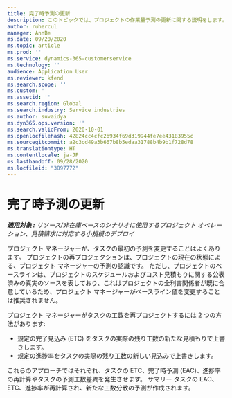 ```yaml
---
title: 完了時予測の更新
description: このトピックでは、プロジェクトの作業量予測の更新に関する説明をします。
author: ruhercul
manager: AnnBe
ms.date: 09/20/2020
ms.topic: article
ms.prod: ''
ms.service: dynamics-365-customerservice
ms.technology: ''
audience: Application User
ms.reviewer: kfend
ms.search.scope: ''
ms.custom: ''
ms.assetid: ''
ms.search.region: Global
ms.search.industry: Service industries
ms.author: suvaidya
ms.dyn365.ops.version: ''
ms.search.validFrom: 2020-10-01
ms.openlocfilehash: 42824cc4cfc2b934f69d319944fe7ee43183955c
ms.sourcegitcommit: a2c3cd49a3b667b8b5edaa31788b4b9b1f728d78
ms.translationtype: HT
ms.contentlocale: ja-JP
ms.lasthandoff: 09/28/2020
ms.locfileid: "3897772"
---
```

# <a name="update-estimate-at-completion"></a>完了時予測の更新

_**適用対象 :** リソース/非在庫ベースのシナリオに使用するプロジェクト オペレーション、見積請求に対応する小規模のデプロイ_

プロジェクト マネージャーが、タスクの最初の予測を変更することはよくあります。 プロジェクトの再プロジェクションは、プロジェクトの現在の状態による、プロジェクト マネージャーの予測の認識です。 ただし、プロジェクトのベースラインは、プロジェクトのスケジュールおよびコスト見積もりに関する公表済みの真実のソースを表しており、これはプロジェクトの全利害関係者が既に合意しているため、プロジェクト マネージャーがベースライン値を変更することは推奨されません。

プロジェクト マネージャーがタスクの工数を再プロジェクトするには 2 つの方法があります:

- 規定の完了見込み (ETC) をタスクの実際の残り工数の新たな見積もりで上書きします。 
- 規定の進捗率をタスクの実際の残り工数の新しい見込みで上書きします。

これらのアプローチではそれぞれ、タスクの ETC、完了時予測 (EAC)、進捗率の再計算やタスクの予測工数差異を発生させます。 サマリー タスクの EAC、ETC、進捗率が再計算され、新たな工数分散の予測が作成されます。
